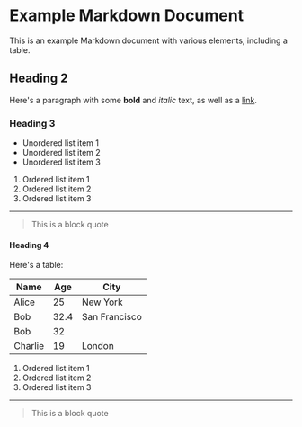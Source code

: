 # Example Markdown Document

This is an example Markdown document with various elements, including a table.

## Heading 2

Here's a paragraph with some **bold** and _italic_ text, as well as a [link](https://example.com).

### Heading 3

- Unordered list item 1
- Unordered list item 2
- Unordered list item 3

1. Ordered list item 1
2. Ordered list item 2
3. Ordered list item 3

---

> This is a block quote

#### Heading 4

Here's a table:

| Name    | Age | City         |
| ------- | --- | ------------ |
| Alice   | 25  | New York     |
| Bob     | 32.4  | San Francisco|
| Bob     | 32  | 
| Charlie | 19  | London       |


1. Ordered list item 1
2. Ordered list item 2
3. Ordered list item 3

---

> This is a block quote
